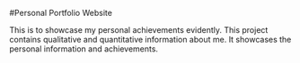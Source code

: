 #Personal Portfolio Website

This is to showcase my personal achievements evidently. This project contains qualitative and quantitative information about me. It showcases the personal information and achievements.